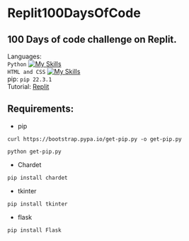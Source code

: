 # Replit100DaysOfCode

## 100 Days of code challenge on Replit.

Languages: \
`Python` [![My Skills](https://skillicons.dev/icons?i=python)](https://skillicons.dev) \
`HTML and CSS` [![My Skills](https://skillicons.dev/icons?i=html,css)](https://skillicons.dev) \
pip: `pip 22.3.1`\
Tutorial: [Replit](https://join.replit.com/python)

## Requirements:

- pip

```
curl https://bootstrap.pypa.io/get-pip.py -o get-pip.py
```

```
python get-pip.py
```

- Chardet

```
pip install chardet
```

- tkinter

```
pip install tkinter
```

- flask

```
pip install Flask
```
